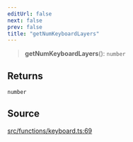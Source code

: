 ```yaml
---
editUrl: false
next: false
prev: false
title: "getNumKeyboardLayers"
---
```


> **getNumKeyboardLayers**(): `number`

## Returns

`number`

## Source

[src/functions/keyboard.ts:69](https://github.com/relishinc/dill-pixel/blob/10f512f7f577ca5e74162827f11215b28df5ca97/src/functions/keyboard.ts#L69)
